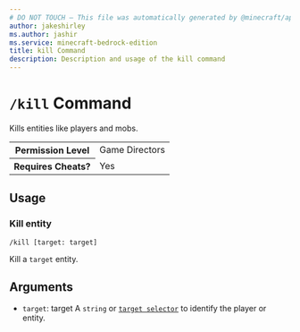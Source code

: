 ```yaml
---
# DO NOT TOUCH — This file was automatically generated by @minecraft/api-docs-generator, to report problems file an issue at https://github.com/Mojang/minecraft-scripting-libraries
author: jakeshirley
ms.author: jashir
ms.service: minecraft-bedrock-edition
title: kill Command
description: Description and usage of the kill command
---
```

# `/kill` Command
Kills entities like players and mobs.

<table>
  <tr>
    <th>Permission Level</th>
    <td>Game Directors</td>
  </tr>
  <tr>
    <th>Requires Cheats?</th>
    <td>Yes</td>
  </tr>
</table>

## Usage
### Kill entity
`/kill [target: target]`

Kill a `target` entity.

## Arguments
- `target`: target
A `string` or [`target selector`](https://learn.microsoft.com/minecraft/creator/documents/commandsintroduction#target-selectors) to identify the player or entity.
